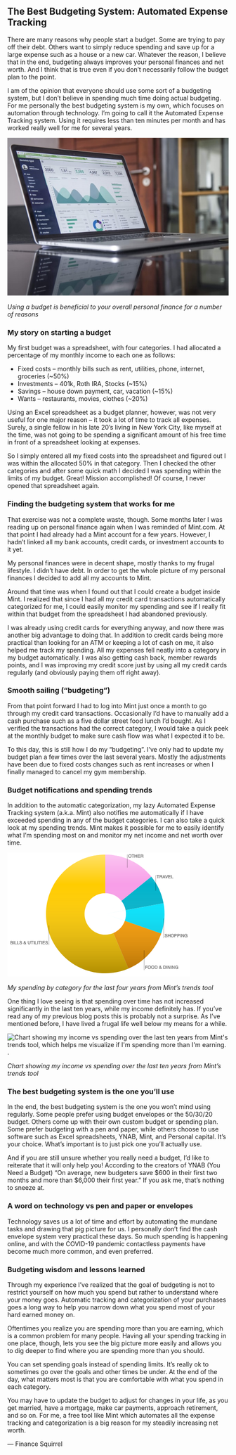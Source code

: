 ## The Best Budgeting System: Automated Expense Tracking

There are many reasons why people start a budget. Some are trying to pay off their debt. Others want to simply reduce spending and save up for a large expense such as a house or a new car. Whatever the reason, I believe that in the end, budgeting always improves your personal finances and net worth. And I think that is true even if you don’t necessarily follow the budget plan to the point.

I am of the opinion that everyone should use some sort of a budgeting system, but I don’t believe in spending much time doing actual budgeting. For me personally the best budgeting system is my own, which focuses on automation through technology. I’m going to call it the Automated Expense Tracking system. Using it requires less than ten minutes per month and has worked really well for me for several years.

![Using a budget is beneficial to your overall personal finance for a number of reasons. Budgeting can help increase your net worth significantly.](/images/creating-a-budget.jpg)

*Using a budget is beneficial to your overall personal finance for a number of reasons*

### My story on starting a budget

My first budget was a spreadsheet, with four categories. I had allocated a percentage of my monthly income to each one as follows:

* Fixed costs – monthly bills such as rent, utilities, phone, internet, groceries (~50%)
* Investments – 401k, Roth IRA, Stocks (~15%)
* Savings – house down payment, car, vacation (~15%)
* Wants – restaurants, movies, clothes (~20%)

Using an Excel spreadsheet as a budget planner, however, was not very useful for one major reason – it took a lot of time to track all expenses. Surely, a single fellow in his late 20’s living in New York City, like myself at the time, was not going to be spending a significant amount of his free time in front of a spreadsheet looking at expenses.

So I simply entered all my fixed costs into the spreadsheet and figured out I was within the allocated 50% in that category. Then I checked the other categories and after some quick math I decided I was spending within the limits of my budget. Great! Mission accomplished! Of course, I never opened that spreadsheet again.

### Finding the budgeting system that works for me

That exercise was not a complete waste, though. Some months later I was reading up on personal finance again when I was reminded of Mint.com. At that point I had already had a Mint account for a few years. However, I hadn’t linked all my bank accounts, credit cards, or investment accounts to it yet.

My personal finances were in decent shape, mostly thanks to my frugal lifestyle. I didn’t have debt. In order to get the whole picture of my personal finances I decided to add all my accounts to Mint.

Around that time was when I found out that I could create a budget inside Mint. I realized that since I had all my credit card transactions automatically categorized for me, I could easily monitor my spending and see if I really fit within that budget from the spreadsheet I had abandoned previously.

I was already using credit cards for everything anyway, and now there was another big advantage to doing that. In addition to credit cards being more practical than looking for an ATM or keeping a lot of cash on me, it also helped me track my spending. All my expenses fell neatly into a category in my budget automatically. I was also getting cash back, member rewards points, and I was improving my credit score just by using all my credit cards regularly (and obviously paying them off right away).

### Smooth sailing (“budgeting”)

From that point forward I had to log into Mint just once a month to go through my credit card transactions. Occasionally I’d have to manually add a cash purchase such as a five dollar street food lunch I’d bought. As I verified the transactions had the correct category, I would take a quick peek at the monthly budget to make sure cash flow was what I expected it to be.

To this day, this is still how I do my “budgeting”. I’ve only had to update my budget plan a few times over the last several years. Mostly the adjustments have been due to fixed costs changes such as rent increases or when I finally managed to cancel my gym membership.

### Budget notifications and spending trends

In addition to the automatic categorization, my lazy Automated Expense Tracking system (a.k.a. Mint) also notifies me automatically if I have exceeded spending in any of the budget categories. I can also take a quick look at my spending trends. Mint makes it possible for me to easily identify what I’m spending most on and monitor my net income and net worth over time.

![My spending by category for the last four years from Mint's trends tool, helping me identify what I spent most of my money on.](/images/spending-by-category.png)

*My spending by category for the last four years from Mint’s trends tool*

One thing I love seeing is that spending over time has not increased significantly in the last ten years, while my income definitely has. If you’ve read any of my previous blog posts this is probably not a surprise. As I’ve mentioned before, I have lived a frugal life well below my means for a while.

![Chart showing my income vs spending over the last ten years from Mint's trends tool, which helps me visualize if I'm spending more than I'm earning.
.](/images/net-income-over-time.png)

*Chart showing my income vs spending over the last ten years from Mint’s trends tool*

### The best budgeting system is the one you’ll use

In the end, the best budgeting system is the one you won’t mind using regularly. Some people prefer using budget envelopes or the 50/30/20 budget. Others come up with their own custom budget or spending plan. Some prefer budgeting with a pen and paper, while others choose to use software such as Excel spreadsheets, YNAB, Mint, and Personal capital. It’s your choice. What’s important is to just pick one you’ll actually use.

And if you are still unsure whether you really need a budget, I’d like to reiterate that it will only help you! According to the creators of YNAB (You Need a Budget) “On average, new budgeters save $600 in their first two months and more than $6,000 their first year.” If you ask me, that’s nothing to sneeze at.

### A word on technology vs pen and paper or envelopes

Technology saves us a lot of time and effort by automating the mundane tasks and drawing that pig picture for us. I personally don’t find the cash envelope system very practical these days. So much spending is happening online, and with the COVID-19 pandemic contactless payments have become much more common, and even preferred.

### Budgeting wisdom and lessons learned

Through my experience I’ve realized that the goal of budgeting is not to restrict yourself on how much you spend but rather to understand where your money goes. Automatic tracking and categorization of your purchases goes a long way to help you narrow down what you spend most of your hard earned money on.

Oftentimes you realize you are spending more than you are earning, which is a common problem for many people. Having all your spending tracking in one place, though, lets you see the big picture more easily and allows you to dig deeper to find where you are spending more than you should.

You can set spending goals instead of spending limits. It’s really ok to sometimes go over the goals and other times be under. At the end of the day, what matters most is that you are comfortable with what you spend in each category.

You may have to update the budget to adjust for changes in your life, as you get married, have a mortgage, make car payments, approach retirement, and so on. For me, a free tool like Mint which automates all the expense tracking and categorization is a big reason for my steadily increasing net worth.

— Finance Squirrel
